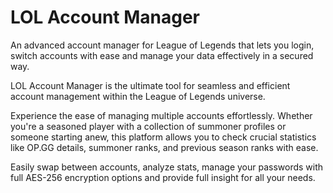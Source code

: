 # LOL Account Manager
An advanced account manager for League of Legends that lets you login, switch accounts with ease and manage your data effectively in a secured way.

LOL Account Manager is the ultimate tool for seamless and efficient account management
within the League of Legends universe.

Experience the ease of managing multiple accounts effortlessly.
Whether you're a seasoned player with a collection of summoner profiles or someone starting anew,
this platform allows you to check crucial statistics like OP.GG details, summoner ranks,
and previous season ranks with ease.

Easily swap between accounts, analyze stats, manage your passwords with full
AES-256 encryption options and provide full insight for all your needs.
